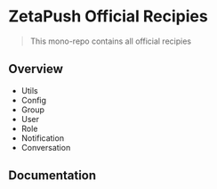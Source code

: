 # ZetaPush Official Recipies

> This mono-repo contains all official recipies

## Overview

- Utils
- Config
- Group
- User
- Role
- Notification
- Conversation

## Documentation
